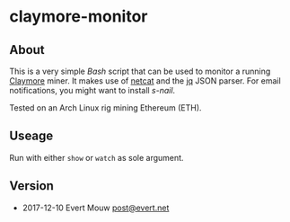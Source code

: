 # claymore-monitor

## About

This is a very simple *Bash* script that can be used to monitor a running [Claymore](https://github.com/nanopool/Claymore-Dual-Miner/releases) miner. It makes use of [netcat](http://nc110.sourceforge.net/) and the [jq](https://stedolan.github.io/jq/) JSON parser. For email notifications, you might want to install *s-nail*.

Tested on an Arch Linux rig mining Ethereum (ETH).

## Useage

Run with either `show` or `watch` as sole argument.

## Version

- 2017-12-10 Evert Mouw <post@evert.net>
